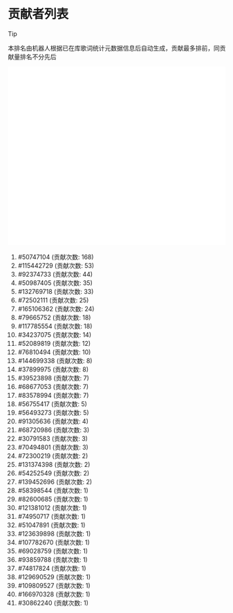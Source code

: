 # 贡献者列表

> [!TIP]
> 本排名由机器人根据已在库歌词统计元数据信息后自动生成，贡献最多排前，同贡献量排名不分先后

![贡献者头像画廊](./CONTRIBUTORS.svg)

1. #50747104 (贡献次数: 168)
2. #115442729 (贡献次数: 53)
3. #92374733 (贡献次数: 44)
4. #50987405 (贡献次数: 35)
5. #132769718 (贡献次数: 33)
6. #72502111 (贡献次数: 25)
7. #165106362 (贡献次数: 24)
8. #79665752 (贡献次数: 18)
9. #117785554 (贡献次数: 18)
10. #34237075 (贡献次数: 14)
11. #52089819 (贡献次数: 12)
12. #76810494 (贡献次数: 10)
13. #144699338 (贡献次数: 8)
14. #37899975 (贡献次数: 8)
15. #39523898 (贡献次数: 7)
16. #68677053 (贡献次数: 7)
17. #83578994 (贡献次数: 7)
18. #56755417 (贡献次数: 5)
19. #56493273 (贡献次数: 5)
20. #91305636 (贡献次数: 4)
21. #68720986 (贡献次数: 3)
22. #30791583 (贡献次数: 3)
23. #70494801 (贡献次数: 3)
24. #72300219 (贡献次数: 2)
25. #131374398 (贡献次数: 2)
26. #54252549 (贡献次数: 2)
27. #139452696 (贡献次数: 2)
28. #58398544 (贡献次数: 1)
29. #82600685 (贡献次数: 1)
30. #121381012 (贡献次数: 1)
31. #74950717 (贡献次数: 1)
32. #51047891 (贡献次数: 1)
33. #123639898 (贡献次数: 1)
34. #107782670 (贡献次数: 1)
35. #69028759 (贡献次数: 1)
36. #93859788 (贡献次数: 1)
37. #74817824 (贡献次数: 1)
38. #129690529 (贡献次数: 1)
39. #109809527 (贡献次数: 1)
40. #166970328 (贡献次数: 1)
41. #30862240 (贡献次数: 1)
